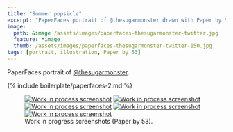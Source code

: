 ```yaml
---
title: "Summer popsicle"
excerpt: "PaperFaces portrait of @thesugarmonster drawn with Paper by 53 on an iPad."
image: 
  path: &image /assets/images/paperfaces-thesugarmonster-twitter.jpg 
  feature: *image
  thumb: /assets/images/paperfaces-thesugarmonster-twitter-150.jpg
tags: [portrait, illustration, Paper by 53]
---
```


PaperFaces portrait of [@thesugarmonster](http://twitter.com/thesugarmonster).

{% include boilerplate/paperfaces-2.md %}

<figure class="half">
	<a href="{{ site.url }}/assets/images/paperfaces-thesugarmonster-process-1-lg.jpg"><img src="{{ site.url }}/assets/images/paperfaces-thesugarmonster-process-1-600.jpg" alt="Work in process screenshot"></a>
	<a href="{{ site.url }}/assets/images/paperfaces-thesugarmonster-process-2-lg.jpg"><img src="{{ site.url }}/assets/images/paperfaces-thesugarmonster-process-2-600.jpg" alt="Work in process screenshot"></a>
	<a href="{{ site.url }}/assets/images/paperfaces-thesugarmonster-process-3-lg.jpg"><img src="{{ site.url }}/assets/images/paperfaces-thesugarmonster-process-3-600.jpg" alt="Work in process screenshot"></a>
	<a href="{{ site.url }}/assets/images/paperfaces-thesugarmonster-process-4-lg.jpg"><img src="{{ site.url }}/assets/images/paperfaces-thesugarmonster-process-4-600.jpg" alt="Work in process screenshot"></a>
	<a href="{{ site.url }}/assets/images/paperfaces-thesugarmonster-process-5-lg.jpg"><img src="{{ site.url }}/assets/images/paperfaces-thesugarmonster-process-5-600.jpg" alt="Work in process screenshot"></a>
	<figcaption>Work in progress screenshots (Paper by 53).</figcaption>
</figure>

